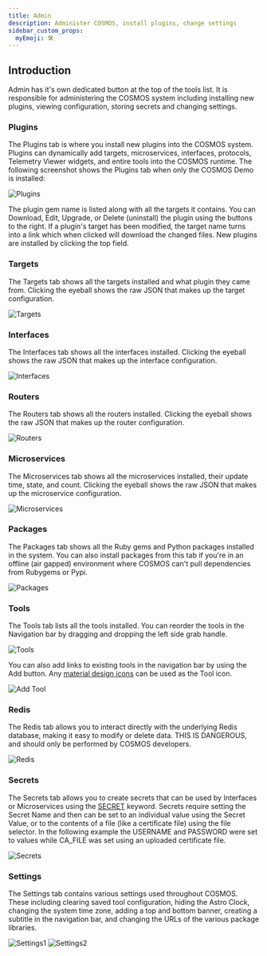 ```yaml
---
title: Admin
description: Administer COSMOS, install plugins, change settings
sidebar_custom_props:
  myEmoji: 🛠️
---
```


## Introduction

Admin has it's own dedicated button at the top of the tools list. It is responsible for administering the COSMOS system including installing new plugins, viewing configuration, storing secrets and changing settings.

### Plugins

The Plugins tab is where you install new plugins into the COSMOS system. Plugins can dynamically add targets, microservices, interfaces, protocols, Telemetry Viewer widgets, and entire tools into the COSMOS runtime. The following screenshot shows the Plugins tab when only the COSMOS Demo is installed:

![Plugins](/img/admin/plugins.png)

The plugin gem name is listed along with all the targets it contains. You can Download, Edit, Upgrade, or Delete (uninstall) the plugin using the buttons to the right. If a plugin's target has been modified, the target name turns into a link which when clicked will download the changed files. New plugins are installed by clicking the top field.

### Targets

The Targets tab shows all the targets installed and what plugin they came from. Clicking the eyeball shows the raw JSON that makes up the target configuration.

![Targets](/img/admin/targets.png)

### Interfaces

The Interfaces tab shows all the interfaces installed. Clicking the eyeball shows the raw JSON that makes up the interface configuration.

![Interfaces](/img/admin/interfaces.png)

### Routers

The Routers tab shows all the routers installed. Clicking the eyeball shows the raw JSON that makes up the router configuration.

![Routers](/img/admin/routers.png)

### Microservices

The Microservices tab shows all the microservices installed, their update time, state, and count. Clicking the eyeball shows the raw JSON that makes up the microservice configuration.

![Microservices](/img/admin/microservices.png)

### Packages

The Packages tab shows all the Ruby gems and Python packages installed in the system. You can also install packages from this tab if you're in an offline (air gapped) environment where COSMOS can't pull dependencies from Rubygems or Pypi.

![Packages](/img/admin/packages.png)

### Tools

The Tools tab lists all the tools installed. You can reorder the tools in the Navigation bar by dragging and dropping the left side grab handle.

![Tools](/img/admin/tools.png)

You can also add links to existing tools in the navigation bar by using the Add button. Any [material design icons](https://pictogrammers.com/library/mdi/) can be used as the Tool icon.

![Add Tool](/img/admin/add_tool.png)

### Redis

The Redis tab allows you to interact directly with the underlying Redis database, making it easy to modify or delete data. THIS IS DANGEROUS, and should only be performed by COSMOS developers.

![Redis](/img/admin/redis.png)

### Secrets

The Secrets tab allows you to create secrets that can be used by Interfaces or Microservices using the [SECRET](../configuration/plugins#secret) keyword. Secrets require setting the Secret Name and then can be set to an individual value using the Secret Value, or to the contents of a file \(like a certificate file\) using the file selector. In the following example the USERNAME and PASSWORD were set to values while CA_FILE was set using an uploaded certificate file.

![Secrets](/img/admin/secrets.png)

### Settings

The Settings tab contains various settings used throughout COSMOS. These including clearing saved tool configuration, hiding the Astro Clock, changing the system time zone, adding a top and bottom banner, creating a subtitle in the navigation bar, and changing the URLs of the various package libraries.

![Settings1](/img/admin/settings1.png)
![Settings2](/img/admin/settings2.png)
